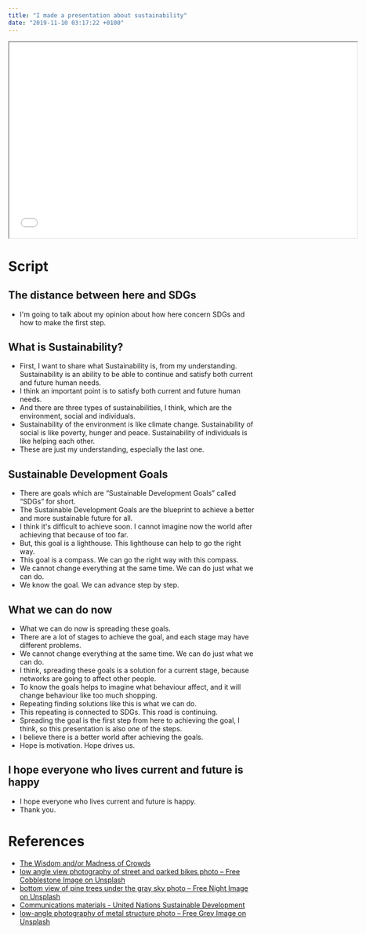 ```yaml
---
title: "I made a presentation about sustainability"
date: "2019-11-10 03:17:22 +0100"
---
```


<iframe src="//speakerdeck.com/player/c58d321fa6794bd8894f1fa7b11dd997" width="710" height="399"></iframe>

# Script

## The distance between here and SDGs

- I'm going to talk about my opinion about how here concern SDGs and how to make the first step.

## What is Sustainability?

- First, I want to share what Sustainability is, from my understanding. Sustainability is an ability to be able to continue and satisfy both current and future human needs.
- I think an important point is to satisfy both current and future human needs.
- And there are three types of sustainabilities, I think, which are the environment, social and individuals.
- Sustainability of the environment is like climate change. Sustainability of social is like poverty, hunger and peace. Sustainability of individuals is like helping each other.
- These are just my understanding, especially the last one.

## Sustainable Development Goals

- There are goals which are “Sustainable Development Goals” called “SDGs” for short.
- The Sustainable Development Goals are the blueprint to achieve a better and more sustainable future for all.
- I think it's difficult to achieve soon. I cannot imagine now the world after achieving that because of too far.
- But, this goal is a lighthouse. This lighthouse can help to go the right way.
- This goal is a compass. We can go the right way with this compass.
- We cannot change everything at the same time. We can do just what we can do.
- We know the goal. We can advance step by step.

## What we can do now

- What we can do now is spreading these goals.
- There are a lot of stages to achieve the goal, and each stage may have different problems.
- We cannot change everything at the same time. We can do just what we can do.
- I think, spreading these goals is a solution for a current stage, because networks are going to affect other people.
- To know the goals helps to imagine what behaviour affect, and it will change behaviour like too much shopping.
- Repeating finding solutions like this is what we can do.
- This repeating is connected to SDGs. This road is continuing.
- Spreading the goal is the first step from here to achieving the goal, I think, so this presentation is also one of the steps.
- I believe there is a better world after achieving the goals.
- Hope is motivation. Hope drives us.

## I hope everyone who lives current and future is happy

- I hope everyone who lives current and future is happy.
- Thank you.

# References

- [The Wisdom and/or Madness of Crowds](https://ncase.me/crowds/)
- [low angle view photography of street and parked bikes photo – Free Cobblestone Image on Unsplash](https://unsplash.com/photos/AWguZEkl5dg)
- [bottom view of pine trees under the gray sky photo – Free Night Image on Unsplash](https://unsplash.com/photos/O3Nye1VWjZk)
- [Communications materials - United Nations Sustainable Development](https://www.un.org/sustainabledevelopment/news/communications-material/)
- [low-angle photography of metal structure photo – Free Grey Image on Unsplash](https://unsplash.com/photos/ZiQkhI7417A)
